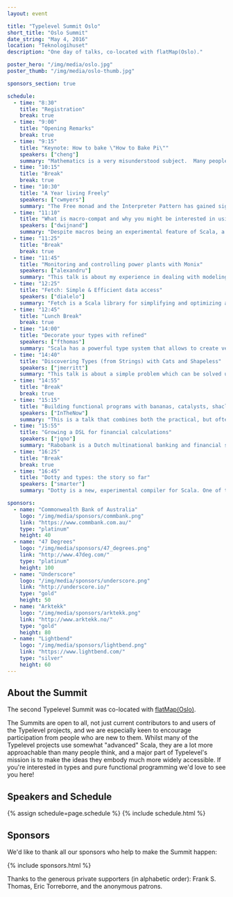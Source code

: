 ```yaml
---
layout: event

title: "Typelevel Summit Oslo"
short_title: "Oslo Summit"
date_string: "May 4, 2016"
location: "Teknologihuset"
description: "One day of talks, co-located with flatMap(Oslo)."

poster_hero: "/img/media/oslo.jpg"
poster_thumb: "/img/media/oslo-thumb.jpg"

sponsors_section: true

schedule:
  - time: "8:30"
    title: "Registration"
    break: true
  - time: "9:00"
    title: "Opening Remarks"
    break: true
  - time: "9:15"
    title: "Keynote: How to bake \"How to Bake Pi\""
    speakers: ["cheng"]
    summary: "Mathematics is a very misunderstood subject.  Many people associate it only with painful experiences with childhood, or think it's all about numbers and calculations, or that it's a cold subject with clear rights and wrongs. My mission is to bring my love of mathematics to more people, and as part of this journey I need to show the beauty and the power of abstract thinking. In this talk I will present my experiences of this, starting with the book I wrote for a very general audience, and the Category Theory course I teach to art students at the School of the Art Institute of Chicago. Using a variety of surprising examples, I will show that it is possible to convince maths phobics and maths sceptics that abstract mathematics can be relevant and useful for everyone."
  - time: "10:15"
    title: "Break"
    break: true
  - time: "10:30"
    title: "A Year living Freely"
    speakers: ["cwmyers"]
    summary: "The Free monad and the Interpreter Pattern has gained significant interest in the Scala community of late.  It is a pattern that has helped unlock the problems of separating pure functions from effects.  At REA Group we have had an explosion of interest in FP and Scala in the last two years.  Beginning with just a couple of experienced functional programmers to now multiple teams and dozens of developers, we have experienced the growing pains of introducing FP and Scala to a large organisation.  The Free monad has been a key element  in our journey.  As we grew, we were particularly conscious of what patterns we could lay down, especially for beginners, that promoted the integral values of FP such as referential transparency and to allow obvious ways that software should grow.  After many experiments and much research, we discovered that the Free monad and interpreter pattern has been something that tangibly isolates effects, maintains referential transparency, subsumes dependency injection, is modular and is surprisingly accessible to FP/Scala new comers.  This talk briefly covers the mechanics of the Free monad and the interpreter pattern but largely looks at how a year with the Free monad has allowed us to make novice teams productive while they learn and embrace FP and Scala."
  - time: "11:10"
    title: "What is macro-compat and why you might be interested in using it"
    speakers: ["dwijnand"]
    summary: "Despite macros being an experimental feature of Scala, a number of libraries find them to provide great value and choose to make use of them. However in different Scala versions the macro support and API is different. That means that libraries that cross-build for multiple Scala versions have then had to deal with these differences. Macro-compat is a solution to this problem. In this talk I will introduce macro-compat, starting with an overview of the problems it's trying to solve, the prior art of how these problems are dealt with, how to use it and how it works."
  - time: "11:25"
    title: "Break"
    break: true
  - time: "11:45"
    title: "Monitoring and controlling power plants with Monix"
    speakers: ["alexandru"]
    summary: "This talk is about my experience in dealing with modeling behavior by processing asynchronous soft-real time signals from different source using Monix, the library for building asynchronous and event-based logic.  It's an experience report from my work at E.On, in monitoring and controlling power plants. We do this by gathering signals in real time and modeling state machines that give us the state in which an asset is in. The component, for lack of inspiration named Asset-Engine, is the one component in the project that definitely adheres to FP principles, the business logic being described with pure functions and data-structures and the communication being handled by actors and by Observable streams.  I want to show how I pushed side effects at the edges, in a very pragmatic setup."
  - time: "12:25"
    title: "Fetch: Simple & Efficient data access"
    speakers: ["dialelo"]
    summary: "Fetch is a Scala library for simplifying and optimizing access to data such as files systems, databases, or web services. These data sources usually have a latency cost, and we often have to trade code clarity for performance when querying them. We can easily end up with code that complects the business logic performed on the data we're fetching with explicit synchronization or optimizations such as caching and batching. Fetch can automatically request data from multiple sources concurrently, batch multiple requests to the same data source, and cache previous requests' results without having to use any explicit concurrency construct. It does so by separating data fetch declaration from interpretation, building a tree with the data dependencies where you can express concurrency with the applicative bind, and sequential dependency with monadic bind. It borrows heavily from the Haxl (Haskell, open sourced) and Stitch (Scala, not open sourced) projects. This talk will cover the problem Fetch solves, an example of how you can benefit from using it, and a high-level look at its implementation."
  - time: "12:45"
    title: "Lunch Break"
    break: true
  - time: "14:00"
    title: "Decorate your types with refined"
    speakers: ["fthomas"]
    summary: "Scala has a powerful type system that allows to create very expressive types. But sometimes we need guarantees about our values beyond what the type system can usually check, for example integers in the range from zero to fifty-nine, or chars that are either a letter or a digit. One way to realize these constraints is known as smart constructors, where the construction mechanism validates at runtime that our values satisfy the constraint. Unfortunately this technique requires some boilerplate and always incur runtime checks even if the values are kown at compile-time. This talk will introduce a library for refining types with type-level predicates, which abstracts over smart constructors. We'll go from the idea of refinement types to examples of the library using the rich set of predicates it provides, and show how it can be used at compile- and runtime alike. On that way we'll see how we can make good use of literal-based singleton types that are proposed in SIP-23. I'll also demonstrate how refined integrates with other libraries like circe, Monocle, or scodec."
  - time: "14:40"
    title: "Discovering Types (from Strings) with Cats and Shapeless"
    speakers: ["jmerritt"]
    summary: "This talk is about a simple problem which can be solved using parts of Cats and Shapeless. While helping data scientists to use the nice, well-typed Scala tools that we build for them, we are often presented with tabular data in raw text files (CSV, PSV, etc.). These files usually have some consistent, but unknown, internal schema. Data scientists are often familiar with dynamic languages like R and Python, in which fields can be parsed speculatively, or on-demand by particular operations at runtime. They usually expect Scala tools to do the same, and they particularly dislike having to specify schemas manually up-front. This mis-match can be addressed by a spectrum of different approaches, which range from handling types outside the language proper (boo! - but it works quite well in practice), to discovering and pre-generating a schema that can be used for compile-time checking. The problem of discovering the schemas of these files in a composable way makes for an interesting tour of some features of Shapeless and Cats. It's useful for beginners because the problem is quite easy to understand. I'll discuss some approaches to this, some of the remaining challenges, and provide attendees with enough background to implement the basics of a working system. I'll focus specifically on a solution that involves Cats and Shapeless for schema pre-generation, rather than macro-based approaches of manifesting schemas."
  - time: "14:55"
    title: "Break"
    break: true
  - time: "15:15"
    title: "Building functional programs with bananas, catalysts, shacl's and shapes"
    speakers: ["InTheNow"]
    summary: "This is a talk that combines both the practical, but often overlooked, topic of SBT with cutting edge distributed data technologies. The practical aspect is presented by giving an overview of catalysts, where it came from (Scalaz and banana-rdf, actually), how it evolved and how it came to be what and where it is today; and why it should be used. The evolution of catalysts then leads naturally to why current build systems play such an import role in language ecosystems and why these ecosystems can't work as they are today. This is where RDF naturally has a place, along with Shapes and Shapes Constraint Language (SHACL)."
  - time: "15:55"
    title: "Growing a DSL for financial calculations"
    speakers: ["jqno"]
    summary: "Rabobank is a Dutch multinational banking and financial services company headquartered in Utrecht, the Netherlands. One of their services is providing mortgage loans. Determining the height of the loans involves some rather complex calculations. They were struggling to represent these calculations in an understandable and reliably testable way for both domain experts and developers. We helped them develop an internal DSL in Scala that allows them to express these complex calculations in an idiomatic way that is not just easy to read for both developers and business analysts, but more testable as well. Harnessing functional programming principles and the strong Scala compiler, it also provides full typesafety with a syntax that lies very close to human language, allowing fully typesafe constructs such as 'amount per month' and 'amount per year'. In this talk, I will explain the concepts behind the DSL, how we implemented them without adding any dependencies to the project (except ScalaTest, of course), and the design decisions we had to make along the way."
  - time: "16:25"
    title: "Break"
    break: true
  - time: "16:45"
    title: "Dotty and types: the story so far"
    speakers: ["smarter"]
    summary: "Dotty is a new, experimental compiler for Scala. One of the main goal of Dotty is to provide a better type system for Scala that is both theoretically sound and better in practice. In this talk I'll focus on some of the practical improvements to the type system we've made in Dotty, like the new type parameter inference algorithm that, while not formally specified, should be easier to reason about and work in more cases. I will also try to shed some light on the challenges we face, like getting a set of features (like union types, singleton types and type inference) to interact well with each other, or properly implementing higher-kinded types."

sponsors:
  - name: "Commonwealth Bank of Australia"
    logo: "/img/media/sponsors/commbank.png"
    link: "https://www.commbank.com.au/"
    type: "platinum"
    height: 40
  - name: "47 Degrees"
    logo: "/img/media/sponsors/47_degrees.png"
    link: "http://www.47deg.com/"
    type: "platinum"
    height: 100
  - name: "Underscore"
    logo: "/img/media/sponsors/underscore.png"
    link: "http://underscore.io/"
    type: "gold"
    height: 50
  - name: "Arktekk"
    logo: "/img/media/sponsors/arktekk.png"
    link: "http://www.arktekk.no/"
    type: "gold"
    height: 80
  - name: "Lightbend"
    logo: "/img/media/sponsors/lightbend.png"
    link: "https://www.lightbend.com/"
    type: "silver"
    height: 60
---
```


## About the Summit

The second Typelevel Summit was co-located with <a href="http://2016.flatmap.no/">flatMap(Oslo)</a>.

The Summits are open to all, not just current contributors to and users of the Typelevel projects, and we are especially keen to encourage participation from people who are new to them.
Whilst many of the Typelevel projects use somewhat "advanced" Scala, they are a lot more approachable than many people think, and a major part of Typelevel's mission is to make the ideas they embody much more widely accessible.
If you're interested in types and pure functional programming we'd love to see you here!

## Speakers and Schedule

{% assign schedule=page.schedule %}
{% include schedule.html %}

## Sponsors

We'd like to thank all our sponsors who help to make the Summit happen:

{% include sponsors.html %}

Thanks to the generous private supporters (in alphabetic order): Frank S. Thomas, Eric Torreborre, and the anonymous patrons.

